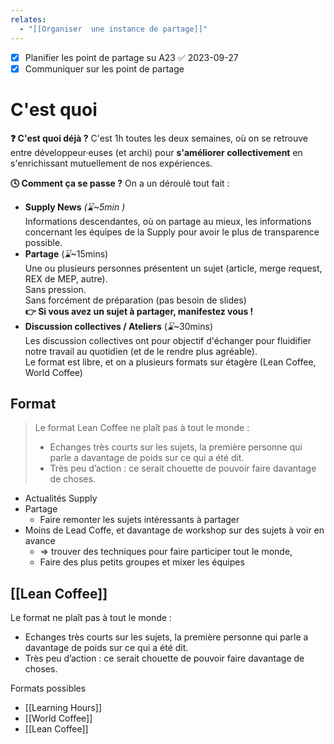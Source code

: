 ```yaml
---
relates:
  - "[[Organiser  une instance de partage]]"
---
```


- [x] Planifier les point de partage su A23 ✅ 2023-09-27
- [x] Communiquer sur les point de partage

# C'est quoi

**❓ C'est quoi déjà ?**
C'est 1h toutes les deux semaines, où on se retrouve entre développeur·euses (et archi) pour **s'améliorer collectivement** en s'enrichissant mutuellement de nos expériences.

**🕓 Comment ça se passe ?**
On a un déroulé tout fait : 
- **Supply News** _(⌛~5min )_  
    Informations descendantes, où on partage au mieux, les informations concernant les équipes de la Supply pour avoir le plus de transparence possible.
- **Partage** (_⌛_~15mins)  
    Une ou plusieurs personnes présentent un sujet (article, merge request, REX de MEP, autre).  
    Sans pression.  
    Sans forcément de préparation (pas besoin de slides)  
    **👉 Si vous avez un sujet à partager, manifestez vous !**
- **Discussion collectives / Ateliers** (_⌛_~30mins)  
    Les discussion collectives ont pour objectif d'échanger pour fluidifier notre travail au quotidien (et de le rendre plus agréable).  
    Le format est libre, et on a plusieurs formats sur étagère (Lean Coffee, World Coffee)
## Format 

> Le format Lean Coffee ne plaît pas à tout le monde :
> - Echanges très courts sur les sujets, la première personne qui parle a davantage de poids sur ce qui a été dit.
> - Très peu d’action : ce serait chouette de pouvoir faire davantage de choses.

- Actualités Supply
- Partage
	- Faire remonter les sujets intéressants à partager
- Moins de Lead Coffe, et davantage de workshop sur des sujets à voir en avance
	- => trouver des techniques pour faire participer tout le monde, 
	- Faire des plus petits groupes et mixer les équipes
## [[Lean Coffee]]

Le format ne plaît pas à tout le monde :
-   Echanges très courts sur les sujets, la première personne qui parle a davantage de poids sur ce qui a été dit.
-   Très peu d’action : ce serait chouette de pouvoir faire davantage de choses.

Formats possibles

- [[Learning Hours]]
- [[World Coffee]]
- [[Lean Coffee]]
